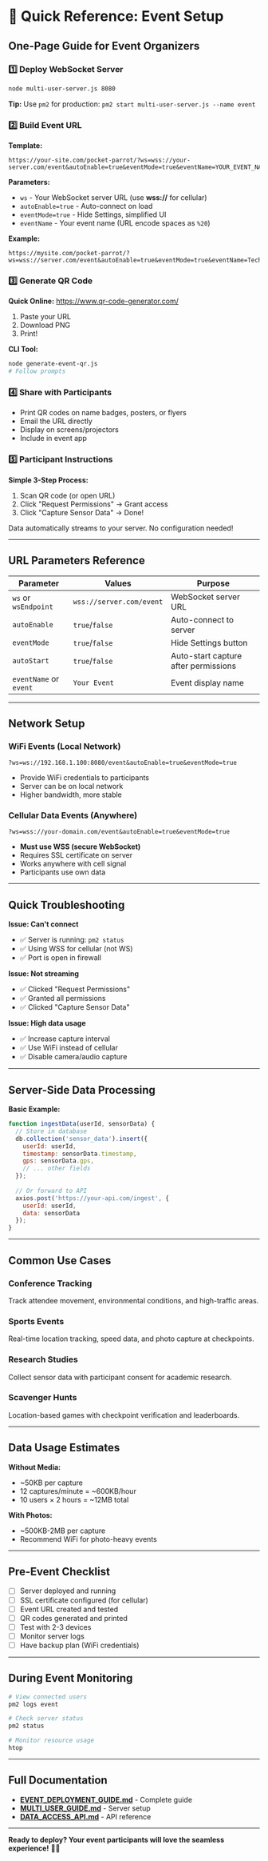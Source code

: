 # 🎯 Quick Reference: Event Setup

## One-Page Guide for Event Organizers

### 1️⃣ Deploy WebSocket Server
```bash
node multi-user-server.js 8080
```
**Tip:** Use `pm2` for production: `pm2 start multi-user-server.js --name event`

### 2️⃣ Build Event URL

**Template:**
```
https://your-site.com/pocket-parrot/?ws=wss://your-server.com/event&autoEnable=true&eventMode=true&eventName=YOUR_EVENT_NAME
```

**Parameters:**
- `ws` - Your WebSocket server URL (use **wss://** for cellular)
- `autoEnable=true` - Auto-connect on load
- `eventMode=true` - Hide Settings, simplified UI
- `eventName` - Your event name (URL encode spaces as `%20`)

**Example:**
```
https://mysite.com/pocket-parrot/?ws=wss://server.com/event&autoEnable=true&eventMode=true&eventName=Tech%20Conference%202024
```

### 3️⃣ Generate QR Code

**Quick Online:** https://www.qr-code-generator.com/
1. Paste your URL
2. Download PNG
3. Print!

**CLI Tool:**
```bash
node generate-event-qr.js
# Follow prompts
```

### 4️⃣ Share with Participants

- Print QR codes on name badges, posters, or flyers
- Email the URL directly
- Display on screens/projectors
- Include in event app

### 5️⃣ Participant Instructions

**Simple 3-Step Process:**
1. Scan QR code (or open URL)
2. Click "Request Permissions" → Grant access
3. Click "Capture Sensor Data" → Done!

Data automatically streams to your server. No configuration needed!

---

## URL Parameters Reference

| Parameter | Values | Purpose |
|-----------|--------|---------|
| `ws` or `wsEndpoint` | `wss://server.com/event` | WebSocket server URL |
| `autoEnable` | `true`/`false` | Auto-connect to server |
| `eventMode` | `true`/`false` | Hide Settings button |
| `autoStart` | `true`/`false` | Auto-start capture after permissions |
| `eventName` or `event` | `Your Event` | Event display name |

---

## Network Setup

### WiFi Events (Local Network)
```
?ws=ws://192.168.1.100:8080/event&autoEnable=true&eventMode=true
```
- Provide WiFi credentials to participants
- Server can be on local network
- Higher bandwidth, more stable

### Cellular Data Events (Anywhere)
```
?ws=wss://your-domain.com/event&autoEnable=true&eventMode=true
```
- **Must use WSS (secure WebSocket)**
- Requires SSL certificate on server
- Works anywhere with cell signal
- Participants use own data

---

## Quick Troubleshooting

**Issue: Can't connect**
- ✅ Server is running: `pm2 status`
- ✅ Using WSS for cellular (not WS)
- ✅ Port is open in firewall

**Issue: Not streaming**
- ✅ Clicked "Request Permissions"
- ✅ Granted all permissions
- ✅ Clicked "Capture Sensor Data"

**Issue: High data usage**
- ✅ Increase capture interval
- ✅ Use WiFi instead of cellular
- ✅ Disable camera/audio capture

---

## Server-Side Data Processing

**Basic Example:**
```javascript
function ingestData(userId, sensorData) {
  // Store in database
  db.collection('sensor_data').insert({
    userId: userId,
    timestamp: sensorData.timestamp,
    gps: sensorData.gps,
    // ... other fields
  });
  
  // Or forward to API
  axios.post('https://your-api.com/ingest', {
    userId: userId,
    data: sensorData
  });
}
```

---

## Common Use Cases

### Conference Tracking
Track attendee movement, environmental conditions, and high-traffic areas.

### Sports Events
Real-time location tracking, speed data, and photo capture at checkpoints.

### Research Studies
Collect sensor data with participant consent for academic research.

### Scavenger Hunts
Location-based games with checkpoint verification and leaderboards.

---

## Data Usage Estimates

**Without Media:**
- ~50KB per capture
- 12 captures/minute = ~600KB/hour
- 10 users × 2 hours = ~12MB total

**With Photos:**
- ~500KB-2MB per capture
- Recommend WiFi for photo-heavy events

---

## Pre-Event Checklist

- [ ] Server deployed and running
- [ ] SSL certificate configured (for cellular)
- [ ] Event URL created and tested
- [ ] QR codes generated and printed
- [ ] Test with 2-3 devices
- [ ] Monitor server logs
- [ ] Have backup plan (WiFi credentials)

---

## During Event Monitoring

```bash
# View connected users
pm2 logs event

# Check server status
pm2 status

# Monitor resource usage
htop
```

---

## Full Documentation

- **[EVENT_DEPLOYMENT_GUIDE.md](EVENT_DEPLOYMENT_GUIDE.md)** - Complete guide
- **[MULTI_USER_GUIDE.md](MULTI_USER_GUIDE.md)** - Server setup
- **[DATA_ACCESS_API.md](DATA_ACCESS_API.md)** - API reference

---

**Ready to deploy? Your event participants will love the seamless experience!** 🚀🦜
